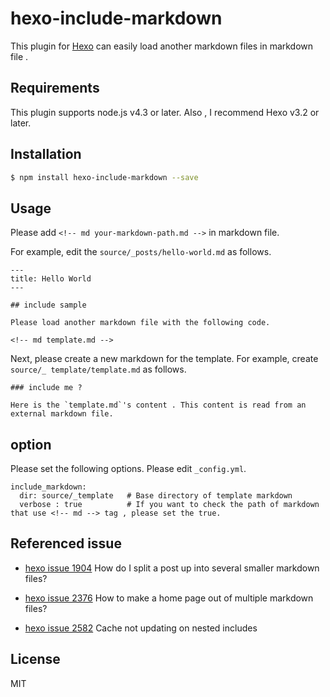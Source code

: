 # hexo-include-markdown

This plugin for [Hexo](https://hexo.io/) can easily load another markdown files in markdown file .

## Requirements

This plugin supports node.js v4.3 or later. Also , I recommend Hexo v3.2 or later.

## Installation

``` bash
$ npm install hexo-include-markdown --save
```


## Usage

Please add `<!-- md your-markdown-path.md -->` in markdown file.

For example, edit the `source/_posts/hello-world.md` as follows.

```
---
title: Hello World
---

## include sample

Please load another markdown file with the following code.

<!-- md template.md -->

```

Next, please create a new markdown for the template. For example, create `source/_ template/template.md` as follows.

```
### include me ?

Here is the `template.md`'s content . This content is read from an external markdown file.

```


## option

Please set the following options. Please edit `_config.yml`.

```
include_markdown:
  dir: source/_template   # Base directory of template markdown
  verbose : true          # If you want to check the path of markdown that use <!-- md --> tag , please set the true.
```

## Referenced issue

- [hexo issue 1904](https://github.com/hexojs/hexo/issues/1904)
How do I split a post up into several smaller markdown files?

- [hexo issue 2376](https://github.com/hexojs/hexo/issues/2376)
How to make a home page out of multiple markdown files?

- [hexo issue 2582](https://github.com/hexojs/hexo/issues/2582)
Cache not updating on nested includes


## License

MIT

[Hexo]: http://hexo.io/